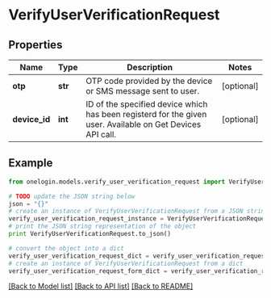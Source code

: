 # VerifyUserVerificationRequest


## Properties
Name | Type | Description | Notes
------------ | ------------- | ------------- | -------------
**otp** | **str** | OTP code provided by the device or SMS message sent to user. | [optional] 
**device_id** | **int** | ID of the specified device which has been registerd for the given user. Available on Get Devices API call. | [optional] 

## Example

```python
from onelogin.models.verify_user_verification_request import VerifyUserVerificationRequest

# TODO update the JSON string below
json = "{}"
# create an instance of VerifyUserVerificationRequest from a JSON string
verify_user_verification_request_instance = VerifyUserVerificationRequest.from_json(json)
# print the JSON string representation of the object
print VerifyUserVerificationRequest.to_json()

# convert the object into a dict
verify_user_verification_request_dict = verify_user_verification_request_instance.to_dict()
# create an instance of VerifyUserVerificationRequest from a dict
verify_user_verification_request_form_dict = verify_user_verification_request.from_dict(verify_user_verification_request_dict)
```
[[Back to Model list]](../README.md#documentation-for-models) [[Back to API list]](../README.md#documentation-for-api-endpoints) [[Back to README]](../README.md)


